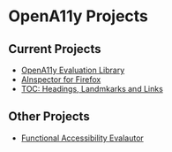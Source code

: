 # OpenA11y Projects

## Current Projects

* [OpenA11y Evaluation Library](https://opena11y.github.io/evaluation-library/)
* [AInspector for Firefox](https://ainspector.disability.illinois.edu/)
* [TOC: Headings, Landmkarks and Links](https://opena11y.github.io/toc-headings-landmarks-links/)

## Other Projects

* [Functional Accessibility Evalautor](https://fae.disability.illinois.edu)
